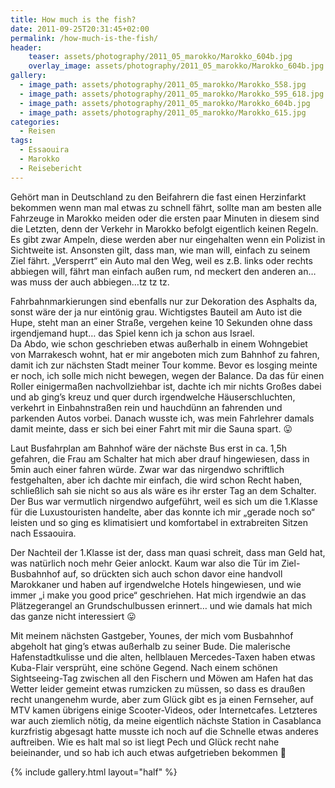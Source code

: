 ```yaml
---
title: How much is the fish?
date: 2011-09-25T20:31:45+02:00
permalink: /how-much-is-the-fish/
header:
    teaser: assets/photography/2011_05_marokko/Marokko_604b.jpg
    overlay_image: assets/photography/2011_05_marokko/Marokko_604b.jpg
gallery:
  - image_path: assets/photography/2011_05_marokko/Marokko_558.jpg
  - image_path: assets/photography/2011_05_marokko/Marokko_595_618.jpg
  - image_path: assets/photography/2011_05_marokko/Marokko_604b.jpg
  - image_path: assets/photography/2011_05_marokko/Marokko_615.jpg
categories:
  - Reisen
tags:
  - Essaouira
  - Marokko
  - Reisebericht
---
```


Gehört man in Deutschland zu den Beifahrern die fast einen Herzinfarkt bekommen wenn man mal etwas zu schnell fährt, 
sollte man am besten alle Fahrzeuge in Marokko meiden oder die ersten paar Minuten in diesem sind die Letzten, 
denn der Verkehr in Marokko befolgt eigentlich keinen Regeln. Es gibt zwar Ampeln, 
diese werden aber nur eingehalten wenn ein Polizist in Sichtweite ist. Ansonsten gilt, dass man, wie man will, einfach zu seinem Ziel fährt. 
„Versperrt“ ein Auto mal den Weg, weil es z.B. links oder rechts abbiegen will, fährt man einfach außen rum, 
nd meckert den anderen an…was muss der auch abbiegen…tz tz tz.  

Fahrbahnmarkierungen sind ebenfalls nur zur Dekoration des Asphalts da, sonst wäre der ja nur eintönig grau. 
Wichtigstes Bauteil am Auto ist die Hupe, steht man an einer Straße, vergehen keine 10 Sekunden ohne dass irgendjemand hupt…
das Spiel kenn ich ja schon aus Israel.  
Da Abdo, wie schon geschrieben etwas außerhalb in einem Wohngebiet von Marrakesch wohnt, hat er mir angeboten mich zum Bahnhof zu fahren, 
damit ich zur nächsten Stadt meiner Tour komme. Bevor es losging meinte er noch, ich solle mich nicht bewegen, wegen der Balance. 
Da das für einen Roller einigermaßen nachvollziehbar ist, dachte ich mir nichts Großes dabei und ab ging’s kreuz und quer 
durch irgendwelche Häuserschluchten, verkehrt in Einbahnstraßen rein und hauchdünn an fahrenden und parkenden Autos vorbei. 
Danach wusste ich, was mein Fahrlehrer damals damit meinte, dass er sich bei einer Fahrt mit mir die Sauna spart. 😛

Laut Busfahrplan am Bahnhof wäre der nächste Bus erst in ca. 1,5h gefahren, die Frau am Schalter hat mich aber drauf hingewiesen, 
dass in 5min auch einer fahren würde. Zwar war das nirgendwo schriftlich festgehalten, aber ich dachte mir einfach, 
die wird schon Recht haben, schließlich sah sie nicht so aus als wäre es ihr erster Tag an dem Schalter. 
Der Bus war vermutlich nirgendwo aufgeführt, weil es sich um die 1.Klasse für die Luxustouristen handelte, 
aber das konnte ich mir „gerade noch so“ leisten und so ging es klimatisiert und komfortabel in extrabreiten Sitzen nach Essaouira.

Der Nachteil der 1.Klasse ist der, dass man quasi schreit, dass man Geld hat, was natürlich noch mehr Geier anlockt. 
Kaum war also die Tür im Ziel-Busbahnhof auf, so drückten sich auch schon davor eine handvoll Marokkaner und haben auf irgendwelche Hotels hingewiesen, 
und wie immer „i make you good price“ geschriehen. Hat mich irgendwie an das Plätzegerangel an Grundschulbussen erinnert…
und wie damals hat mich das ganze nicht interessiert 😛

Mit meinem nächsten Gastgeber, Younes, der mich vom Busbahnhof abgeholt hat ging’s etwas außerhalb zu seiner Bude. 
Die malerische Hafenstadtkulisse und die alten, hellblauen Mercedes-Taxen haben etwas Kuba-Flair versprüht, eine schöne Gegend. 
Nach einem schönen Sightseeing-Tag zwischen all den Fischern und Möwen am Hafen hat das Wetter leider gemeint etwas rumzicken zu müssen, 
so dass es draußen recht unangenehm wurde, aber zum Glück gibt es ja einen Fernseher, auf MTV kamen übrigens einige Scooter-Videos, 
oder Internetcafes. Letzteres war auch ziemlich nötig, da meine eigentlich nächste Station in Casablanca kurzfristig 
abgesagt hatte musste ich noch auf die Schnelle etwas anderes auftreiben. 
Wie es halt mal so ist liegt Pech und Glück recht nahe beieinander, und so hab ich auch etwas aufgetrieben bekommen 🙂

{% include gallery.html layout="half" %}
